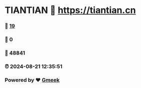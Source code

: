 # TIANTIAN :link: https://tiantian.cn 
### :page_facing_up: [19](https://tiantian.cn/tag.html) 
### :speech_balloon: 0 
### :hibiscus: 48841 
### :alarm_clock: 2024-08-21 12:35:51 
### Powered by :heart: [Gmeek](https://github.com/Meekdai/Gmeek)
